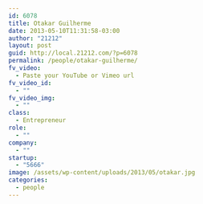 ```yaml
---
id: 6078
title: Otakar Guilherme
date: 2013-05-10T11:31:58-03:00
author: "21212"
layout: post
guid: http://local.21212.com/?p=6078
permalink: /people/otakar-guilherme/
fv_video:
  - Paste your YouTube or Vimeo url
fv_video_id:
  - ""
fv_video_img:
  - ""
class:
  - Entrepreneur
role:
  - ""
company:
  - ""
startup:
  - "5666"
image: /assets/wp-content/uploads/2013/05/otakar.jpg
categories:
  - people
---
```

&nbsp;